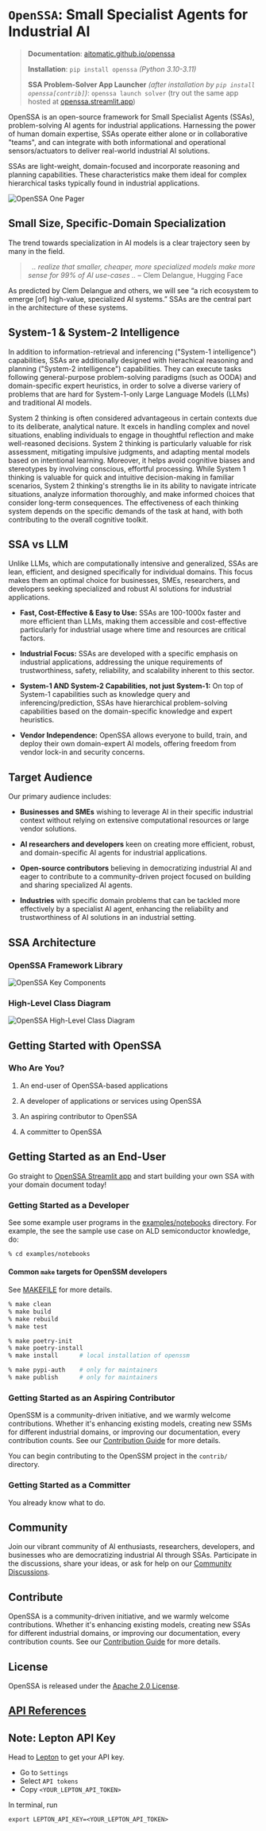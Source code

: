# `OpenSSA`: Small Specialist Agents for Industrial AI

> __Documentation__: [aitomatic.github.io/openssa](https://aitomatic.github.io/openssa)
>
> __Installation__: `pip install openssa` _(Python 3.10-3.11)_
>
> __SSA Problem-Solver App Launcher__ _(after installation by `pip install openssa[contrib]`)_: `openssa launch solver`
> (try out the same app hosted at [openssa.streamlit.app](https://openssa.streamlit.app))

OpenSSA is an open-source framework for Small Specialist Agents (SSAs), problem-solving AI agents for industrial applications. Harnessing the power of human domain expertise, SSAs operate either alone or in collaborative "teams", and can integrate with both informational and operational sensors/actuators to deliver real-world industrial AI solutions.

SSAs are light-weight, domain-focused and incorporate reasoning and planning capabilities. These characteristics make them ideal for complex hierarchical tasks typically found in industrial applications.

![OpenSSA One Pager](/docs/diagrams/openssa-onepager.png)

## Small Size, Specific-Domain Specialization

The trend towards specialization in AI models is a clear trajectory seen by many in the field.

> &nbsp;
> _.. realize that smaller, cheaper, more specialized models make more sense for 99% of AI use-cases .._ – Clem Delangue, Hugging Face
> &nbsp;


As predicted by Clem Delangue and others, we will see “a rich ecosystem to emerge [of] high-value, specialized AI systems.” SSAs are the central part in the architecture of these systems.


## System-1 & System-2 Intelligence

In addition to information-retrieval and inferencing ("System-1 intelligence") capabilities, SSAs are additionally designed with hierachical reasoning and planning ("System-2 intelligence") capabilities. They can execute tasks following general-purpose problem-solving paradigms (such as OODA) and domain-specific expert heuristics, in order to solve a diverse variery of problems that are hard for System-1-only Large Language Models (LLMs) and traditional AI models.


System 2 thinking is often considered advantageous in certain contexts due to its deliberate, analytical nature. It excels in handling complex and novel situations, enabling individuals to engage in thoughtful reflection and make well-reasoned decisions. System 2 thinking is particularly valuable for risk assessment, mitigating impulsive judgments, and adapting mental models based on intentional learning. Moreover, it helps avoid cognitive biases and stereotypes by involving conscious, effortful processing. While System 1 thinking is valuable for quick and intuitive decision-making in familiar scenarios, System 2 thinking's strengths lie in its ability to navigate intricate situations, analyze information thoroughly, and make informed choices that consider long-term consequences. The effectiveness of each thinking system depends on the specific demands of the task at hand, with both contributing to the overall cognitive toolkit.


## SSA vs LLM

Unlike LLMs, which are computationally intensive and generalized, SSAs are lean, efficient, and designed specifically for individual domains. This focus makes them an optimal choice for businesses, SMEs, researchers, and developers seeking specialized and robust AI solutions for industrial applications.

- **Fast, Cost-Effective & Easy to Use:** SSAs are 100-1000x faster and more efficient than LLMs, making them accessible and cost-effective particularly for industrial usage where time and resources are critical factors.

- **Industrial Focus:** SSAs are developed with a specific emphasis on industrial applications, addressing the unique requirements of trustworthiness, safety, reliability, and scalability inherent to this sector.

- **System-1 AND System-2 Capabilities, not just System-1:** On top of System-1 capabilities such as knowledge query and inferencing/prediction, SSAs have hierarchical problem-solving capabilities based on the domain-specific knowledge and expert heuristics.

- **Vendor Independence:** OpenSSA allows everyone to build, train, and deploy their own domain-expert AI models, offering freedom from vendor lock-in and security concerns.


## Target Audience

Our primary audience includes:

- **Businesses and SMEs** wishing to leverage AI in their specific industrial context without relying on extensive computational resources or large vendor solutions.

- **AI researchers and developers** keen on creating more efficient, robust, and domain-specific AI agents for industrial applications.

- **Open-source contributors** believing in democratizing industrial AI and eager to contribute to a community-driven project focused on building and sharing specialized AI agents.

- **Industries** with specific domain problems that can be tackled more effectively by a specialist AI agent, enhancing the reliability and trustworthiness of AI solutions in an industrial setting.


## SSA Architecture
### OpenSSA Framework Library

![OpenSSA Key Components](/docs/diagrams/ssm-key-components.drawio.png)

### High-Level Class Diagram

![OpenSSA High-Level Class Diagram](/docs/diagrams/ssm-class-diagram.drawio.png)


## Getting Started with OpenSSA

### Who Are You?

1. An end-user of OpenSSA-based applications

2. A developer of applications or services using OpenSSA

3. An aspiring contributor to OpenSSA

4. A committer to OpenSSA

## Getting Started as an End-User
Go straight to [OpenSSA Streamlit app](https://openssa.streamlit.app/) and start building your own SSA with your domain document today!


### Getting Started as a Developer

See some example user programs in the [examples/notebooks](./examples/notebooks) directory. For example, the see the sample use case on ALD semiconductor knowledge, do:

```bash
% cd examples/notebooks
```

#### Common `make` targets for OpenSSM developers

See [MAKEFILE](dev/makefile_info.md) for more details.

```bash
% make clean
% make build
% make rebuild
% make test

% make poetry-init
% make poetry-install
% make install      # local installation of openssm

% make pypi-auth    # only for maintainers
% make publish      # only for maintainers
```

### Getting Started as an Aspiring Contributor

OpenSSM is a community-driven initiative, and we warmly welcome contributions. Whether it's enhancing existing models, creating new SSMs for different industrial domains, or improving our documentation, every contribution counts. See our [Contribution Guide](../CONTRIBUTING.md) for more details.

You can begin contributing to the OpenSSM project in the `contrib/` directory.

### Getting Started as a Committer

You already know what to do.


## Community

Join our vibrant community of AI enthusiasts, researchers, developers, and businesses who are democratizing industrial AI through SSAs.  Participate in the discussions, share your ideas, or ask for help on our [Community Discussions](https://github.com/aitomatic/openssa/discussions).


## Contribute

OpenSSA is a community-driven initiative, and we warmly welcome contributions. Whether it's enhancing existing models, creating new SSAs for different industrial domains, or improving our documentation, every contribution counts. See our [Contribution Guide](docs/community/CONTRIBUTING.md) for more details.


## License

OpenSSA is released under the [Apache 2.0 License](LICENSE.md).


## [API References](modules)


## Note: Lepton API Key
Head to [Lepton](https://dashboard.lepton.ai/) to get your API key.
* Go to `Settings`
* Select `API tokens`
* Copy `<YOUR_LEPTON_API_TOKEN>`

In terminal, run 
```bash=
export LEPTON_API_KEY=<YOUR_LEPTON_API_TOKEN>
```
